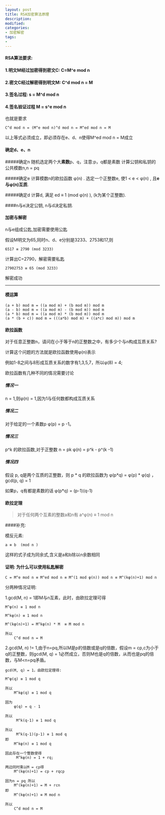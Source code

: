 ```yaml
---
layout: post
title: RSA加密算法原理
description:  
modified: 
categories: 
- 加密解密
tags:
- 
---
```


#### RSA算法要求:
#### 1.明文M经过加密得到密文C: C=M^e mod n
#### 2.密文C经过解密得到明文M: C^d mod n = M
#### 3.签名过程: s =  M^d mod n
#### 4.签名验证过程 M = s^e mod n

也就是要求
	
	C^d mod n = (M^e mod n)^d mod n = M^ed mod n = M

以上等式必须成立，即必须存在e、d、n使得M^ed mod n = M成立

#### 确定d、e、n

#####确定n
随机选定两个大**素数**p、q，注意:p，q都是素数
计算公钥和私钥的公共模数n,n = pq 

#####确定e
计算模数n的欧拉函数 φ(n) .
选定一个正整数e, 使1 < e < φ(n) , 且**e与φ(n)互质**.

#####确定d
计算d, 满足 ed ≡ 1 (mod φ(n) ), (k为某个正整数).

	
####n与e决定公钥, n与d决定私钥.


#### 加密与解密
n与e组成公匙,加密需要使用公匙

假设M明文为65,同时n、d、e分别是3233、2753和17,则

	6517 ≡ 2790 (mod 3233)

计算出C=2790，解密需要私匙
	
	27902753 ≡ 65 (mod 3233)
	
解密成功

-------------------------------------------------------------------------------

#### 模运算

	(a + b) mod m = ((a mod m) + (b mod m)) mod m
	(a - b) mod m = ((a mod m) - (b mod m)) mod m
	(a * b) mod m = ((a mod m) * (b mod m)) mod m
	(a * (b + c)) mod m = (((a*b) mod m) + ((a*c) mod m)) mod m
	
#### 欧拉函数
对于任意正整数n，请问在小于等于n的正整数之中，有多少个与n构成互质关系?

计算这个问题的方法就是欧拉函数使用φ(n)表示

例如1-8之间与8形成互质关系的数字有1,3,5,7，所以φ(8) = 4;

欧拉函数有几种不同的情况需要讨论

##### 情况一
n = 1,则φ(n) = 1,因为1与任何数都构成互质关系

##### 情况二
对于给定的一个素数p
	φ(p) = p -1。

##### 情况三
p^k 的欧拉函数,对于正整数 n = pk 
	φ(n) = p^k - p^(k -1)

##### 情况四
假设 p, q是两个互质的正整数，则 p * q 的欧拉函数为
	φ(p*q) = φ(p) * φ(q) ， gcd(p, q) = 1

如果p，q有都是素数的话
	φ(p*q) = (p-1)(q-1)

#### 欧拉定理
> 对于任何两个互素的整数a和n有
>    a^φ(n) ≡ 1 mod n

####补充:

模反元素:

	a ≡ b  (mod n )
这样的式子成为同余式,含义是a和b除以n余数相同


#### 证明: 为什么可以使用私匙解密

	C = M^e mod n ≡ M^ed mod n ≡ M^(1 mod φ(n)) mod n ≡ M^(kφ(n)+1) mod n

分两种情况证明:

1.gcd(M, n) = 1即M与n互素，此时，由欧拉定理可得
	
	M^φ(n) ≡ 1 mod n

	M^kφ(n) ≡ 1 mod n

	M^(kφ(n)+1) = M^kφ(n) * M  ≡ M mod n

	所以
		C^d mod n = M

2.gcd(M, n) != 1,由于n=pq,所以M是p的倍数或是q的倍数，假设m = cp,c为小于q的正整数，则gcd(M, q) = 1必然成立，否则M也是q的倍数，从而也是pq的倍数，与M<n=pq矛盾。
	
	gcd(M, q) = 1，由欧拉定理得:

	M^φ(q) ≡ 1 mod q

	所以
		M^kφ(q) ≡ 1 mod q

	因为
		φ(q) = q - 1

	所以
		 M^k(q-1) ≡ 1 mod q

	所以
		 M^k(q-1)(p-1) ≡ 1 mod q
	即
		M^kφ(n) ≡ 1 mod q
	
	因此存在一个整数使得
		 M^kφ(n) = 1 + rq;

	两边同时乘以M = cp得
		M^(kφ(n)+1) = cp + rqcp

	因为n = pq 所以
		M^(kφ(n)+1) = M + rcn
	即
		M^(kφ(n)+1) ≡ M mod n

	所以
		C^d mod n = M


